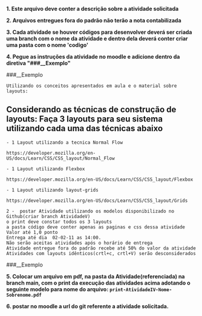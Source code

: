 **1. Este arquivo deve conter a descrição sobre a atividade solicitada**

**2. Arquivos entregues fora do padrão não terão a nota contabilizada**

**3. Cada atividade se houver códigos para desenvolver deverá ser
criada uma branch com o nome da atividade e dentro dela deverá conter criar uma pasta com o nome 'codigo'**

**4. Pegue as instruções da atividade no moodle e adicione dentro da diretiva "###__Exemplo"**

###__Exemplo

    Utilizando os conceitos apresentados em aula e o material sobre layouts:

## Considerando as técnicas de construção de layouts: Faça 3 layouts  para seu sistema utilizando cada uma das técnicas abaixo

    - 1 Layout utilizando a tecnica Normal Flow

    https://developer.mozilla.org/en-US/docs/Learn/CSS/CSS_layout/Normal_Flow

    - 1 Layout utilizando Flexbox

    https://developer.mozilla.org/en-US/docs/Learn/CSS/CSS_layout/Flexbox

    - 1 Layout utilizando layout-grids

    https://developer.mozilla.org/en-US/docs/Learn/CSS/CSS_layout/Grids

    2 -  postar Atividade utilizando os modelos disponibilizado no Github(criar branch AtividadeV)
    o print deve constar todos os 3 layouts
    a pasta código deve conter apenas as paginas e css dessa atividade
    Valor até 1,0 ponto
    Entrega até dia  02-02-11 as 14:00. 
    Não serão aceitas atividades após o horário de entrega
    Atividade entregue fora do padrão recebe até 50% do valor da atividade
    Atividades com layouts idênticos(crtl+c, crtl+V) serão desconsiderados
    
###__Exemplo


**5. Colocar um arquivo em pdf, na pasta da Atividade(referenciada) na branch main, com o print da execução das atividades acima adotando o seguinte modelo para nome do arquivo: ```print-AtividadeIV-Nome-Sobrenome.pdf```**

**6. postar no moodle a url do git referente a atividade solicitada.**
